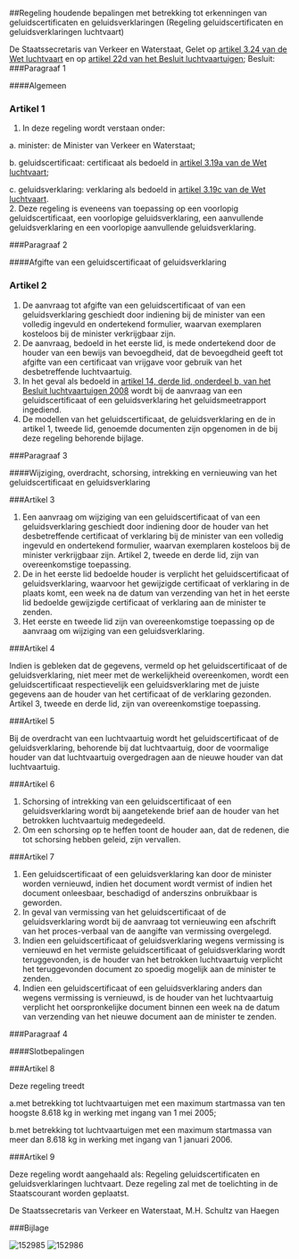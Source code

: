 <meta http-equiv='Content-Type' content='text/html; charset=utf-8' />

##Regeling houdende bepalingen met betrekking tot erkenningen van geluidscertificaten en geluidsverklaringen (Regeling geluidscertificaten en geluidsverklaringen luchtvaart)

De Staatssecretaris van Verkeer en Waterstaat,
Gelet op [artikel 3.24 van de Wet luchtvaart](../../../../../../../wet/wet/luchtvaart/BWBR0005555/README.md) en op [artikel 22d van het Besluit luchtvaartuigen](../../../../../../../AMvB/besluit/luchtvaartuigen/BWBR0012651/README.md);
Besluit:
###Paragraaf 1 

####Algemeen

### Artikel  1  

1.  In deze regeling wordt verstaan onder: 

a. minister: de Minister van Verkeer en Waterstaat;  

b. geluidscertificaat: certificaat als bedoeld in [artikel 3.19a van de Wet luchtvaart](../../../../../../../wet/wet/luchtvaart/BWBR0005555/README.md);  

c. geluidsverklaring: verklaring als bedoeld in [artikel 3.19c van de Wet luchtvaart](../../../../../../../wet/wet/luchtvaart/BWBR0005555/README.md).     
2.  Deze regeling is eveneens van toepassing op een voorlopig geluidscertificaat, een voorlopige geluidsverklaring, een aanvullende geluidsverklaring en een voorlopige aanvullende geluidsverklaring.  

###Paragraaf 2 

####Afgifte van een geluidscertificaat of geluidsverklaring

### Artikel  2  

1.  De aanvraag tot afgifte van een geluidscertificaat of van een geluidsverklaring geschiedt door indiening bij de minister van een volledig ingevuld en ondertekend formulier, waarvan exemplaren kosteloos bij de minister verkrijgbaar zijn.   
2.  De aanvraag, bedoeld in het eerste lid, is mede ondertekend door de houder van een bewijs van bevoegdheid, dat de bevoegdheid geeft tot afgifte van een certificaat van vrijgave voor gebruik van het desbetreffende luchtvaartuig.   
3.  In het geval als bedoeld in [artikel 14, derde lid, onderdeel b, van het Besluit luchtvaartuigen 2008](../../../../../../../AMvB/besluit/luchtvaartuigen/2008/BWBR0023922/README.md) wordt bij de aanvraag van een geluidscertificaat of een geluidsverklaring het geluidsmeetrapport ingediend.   
4.  De modellen van het geluidscertificaat, de geluidsverklaring en de in artikel 1, tweede lid, genoemde documenten zijn opgenomen in de bij deze regeling behorende bijlage.  

###Paragraaf 3 

####Wijziging, overdracht, schorsing, intrekking en vernieuwing van het geluidscertificaat en geluidsverklaring

###Artikel 3 

1. Een aanvraag om wijziging van een geluidscertificaat of van een geluidsverklaring geschiedt door indiening door de houder van het desbetreffende certificaat of verklaring bij de minister van een volledig ingevuld en ondertekend formulier, waarvan exemplaren kosteloos bij de minister verkrijgbaar zijn. Artikel 2, tweede en derde lid, zijn van overeenkomstige toepassing.
2. De in het eerste lid bedoelde houder is verplicht het geluidscertificaat of geluidsverklaring, waarvoor het gewijzigde certificaat of verklaring in de plaats komt, een week na de datum van verzending van het in het eerste lid bedoelde gewijzigde certificaat of verklaring aan de minister te zenden.
3. Het eerste en tweede lid zijn van overeenkomstige toepassing op de aanvraag om wijziging van een geluidsverklaring.

###Artikel 4 

Indien is gebleken dat de gegevens, vermeld op het geluidscertificaat of de geluidsverklaring, niet meer met de werkelijkheid overeenkomen, wordt een geluidscertificaat respectievelijk een geluidsverklaring met de juiste gegevens aan de houder van het certificaat of de verklaring gezonden. Artikel 3, tweede en derde lid, zijn van overeenkomstige toepassing.

###Artikel 5 

Bij de overdracht van een luchtvaartuig wordt het geluidscertificaat of de geluidsverklaring, behorende bij dat luchtvaartuig, door de voormalige houder van dat luchtvaartuig overgedragen aan de nieuwe houder van dat luchtvaartuig.

###Artikel 6 

1. Schorsing of intrekking van een geluidscertificaat of een geluidsverklaring wordt bij aangetekende brief aan de houder van het betrokken luchtvaartuig medegedeeld.
2. Om een schorsing op te heffen toont de houder aan, dat de redenen, die tot schorsing hebben geleid, zijn vervallen.

###Artikel 7 

1. Een geluidscertificaat of een geluidsverklaring kan door de minister worden vernieuwd, indien het document wordt vermist of indien het document onleesbaar, beschadigd of anderszins onbruikbaar is geworden.
2. In geval van vermissing van het geluidscertificaat of de geluidsverklaring wordt bij de aanvraag tot vernieuwing een afschrift van het proces-verbaal van de aangifte van vermissing overgelegd.
3. Indien een geluidscertificaat of geluidsverklaring wegens vermissing is vernieuwd en het vermiste geluidscertificaat of geluidsverklaring wordt teruggevonden, is de houder van het betrokken luchtvaartuig verplicht het teruggevonden document zo spoedig mogelijk aan de minister te zenden.
4. Indien een geluidscertificaat of een geluidsverklaring anders dan wegens vermissing is vernieuwd, is de houder van het luchtvaartuig verplicht het oorspronkelijke document binnen een week na de datum van verzending van het nieuwe document aan de minister te zenden.

###Paragraaf 4 

####Slotbepalingen

###Artikel 8 

Deze regeling treedt

a.met betrekking tot luchtvaartuigen met een maximum startmassa van ten hoogste 8.618 kg in werking met ingang van 1 mei 2005;

b.met betrekking tot luchtvaartuigen met een maximum startmassa van meer dan 8.618 kg in werking met ingang van 1 januari 2006.

###Artikel 9 

Deze regeling wordt aangehaald als: Regeling geluidscertificaten en geluidsverklaringen luchtvaart.
Deze regeling zal met de toelichting in de Staatscourant worden geplaatst.

De 
Staatssecretaris van Verkeer en Waterstaat, 
M.H. Schultz van Haegen

###Bijlage 

![152985](http://wetten.overheid.nl/Illustration/152985)
![152986](http://wetten.overheid.nl/Illustration/152986)

